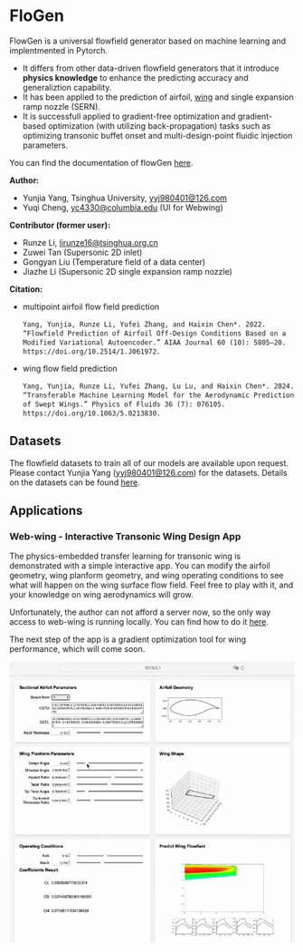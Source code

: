 
# FloGen

FlowGen is a universal flowfield generator based on machine learning and implentmented in Pytorch. 
- It differs from other data-driven flowfield generators that it introduce **physics knowledge** to enhance the predicting accuracy and generaliztion capability. 
- It has been applied to the prediction of airfoil, [wing](#web-wing---interactive-transonic-wing-design-app) and single expansion ramp nozzle (SERN).
- It is successfull applied to gradient-free optimization and gradient-based optimization (with utilizing back-propagation) tasks such as optimizing transonic buffet onset and multi-design-point fluidic injection parameters.

You can find the documentation of flowGen [here](https://flogen.readthedocs.io/en/latest/).

**Author:** 

- Yunjia Yang, Tsinghua University, yyj980401@126.com
- Yuqi Cheng, yc4330@columbia.edu (UI for Webwing)

**Contributor (former user):** 

- Runze Li, lirunze16@tsinghua.org.cn
- Zuwei Tan (Supersonic 2D inlet)
- Gongyan Liu (Temperature field of a data center)
- Jiazhe Li (Supersonic 2D single expansion ramp nozzle)

**Citation:**

- multipoint airfoil flow field prediction
    ```
    Yang, Yunjia, Runze Li, Yufei Zhang, and Haixin Chen*. 2022. “Flowfield Prediction of Airfoil Off-Design Conditions Based on a Modified Variational Autoencoder.” AIAA Journal 60 (10): 5805–20. https://doi.org/10.2514/1.J061972.
    ```

- wing flow field prediction
    ```
    Yang, Yunjia, Runze Li, Yufei Zhang, Lu Lu, and Haixin Chen*. 2024. “Transferable Machine Learning Model for the Aerodynamic Prediction of Swept Wings.” Physics of Fluids 36 (7): 076105. https://doi.org/10.1063/5.0213830.
    ```

## Datasets

The flowfield datasets to train all of our models are available upon request. Please contact Yunjia Yang (yyj980401@126.com) for the datasets. Details on the datasets can be found [here](https://flogen.readthedocs.io/en/latest/).

## Applications

### Web-wing - Interactive Transonic Wing Design App

The physics-embedded transfer learning for transonic wing is demonstrated with a simple interactive app. You can modify the airfoil geometry, wing planform geometry, and wing operating conditions to see what will happen on the wing surface flow field. Feel free to play with it, and your knowledge on wing aerodynamics will grow.

Unfortunately, the author can not afford a server now, so the only way access to web-wing is running locally. You can find how to do it [here](https://flogen.readthedocs.io/en/latest/wingapp.html).

The next step of the app is a gradient optimization tool for wing performance, which will come soon.

![](docs/source/_static/images/webwing/webwing.gif)